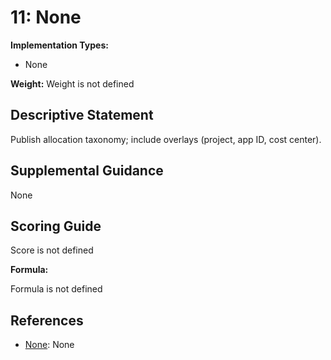 # 11: None

**Implementation Types:**

- None

**Weight:** Weight is not defined

## Descriptive Statement

Publish allocation taxonomy; include overlays (project, app ID, cost center).

## Supplemental Guidance

None

## Scoring Guide

Score is not defined

**Formula:**

Formula is not defined

## References

- [None](None): None

